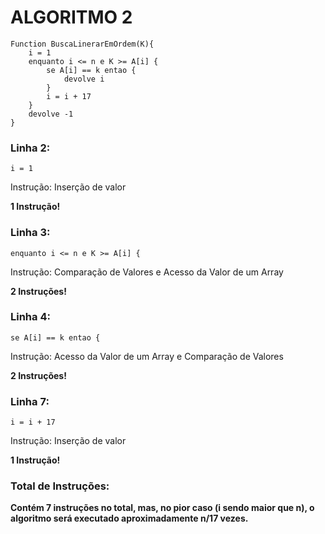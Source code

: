 # ALGORITMO 2

```http
Function BuscaLinerarEmOrdem(K){
    i = 1 
    enquanto i <= n e K >= A[i] {
        se A[i] == k entao {
            devolve i
        }
        i = i + 17 
    }
    devolve -1
}
```

### Linha 2:
```http
i = 1
```
Instrução: Inserção de valor

**1 Instrução!**

### Linha 3:
```http
enquanto i <= n e K >= A[i] {
```
Instrução: Comparação de Valores e Acesso da Valor de um Array

**2 Instruções!**

### Linha 4:
```http
se A[i] == k entao {
```
Instrução: Acesso da Valor de um Array e Comparação de Valores

**2 Instruções!**

### Linha 7: 
```http
i = i + 17
```
Instrução: Inserção de valor

**1 Instrução!**

### Total de Instruções:

**Contém 7 instruções no total, mas, no pior caso (i sendo maior que n), o algoritmo será executado aproximadamente n/17 vezes.**



